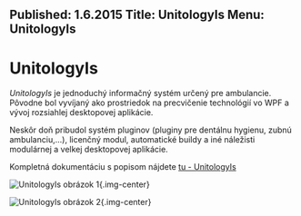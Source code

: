 Published: 1.6.2015
Title: UnitologyIs
Menu: UnitologyIs
---
# UnitologyIs

_UnitologyIs_ je jednoduchý informačný systém určený pre ambulancie. Pôvodne bol vyvíjaný ako prostriedok na precvičenie technológií vo WPF a vývoj rozsiahlej desktopovej aplikácie.

Neskôr doň pribudol systém pluginov (pluginy pre dentálnu hygienu, zubnú ambulanciu,...), licenčný modul, automatické buildy a iné náležisti modulárnej a velkej desktopovej aplikácie.

Kompletná dokumentáciu s popisom nájdete 
<a href="images/About/Portfolio/UnitologyIs.pdf" target="_blank">tu - UnitologyIs</a>

![UnitologyIs obrázok 1](images/About/Portfolio/3.png){.img-center}

![UnitologyIs obrázok 2](images/About/Portfolio/4.png){.img-center}
